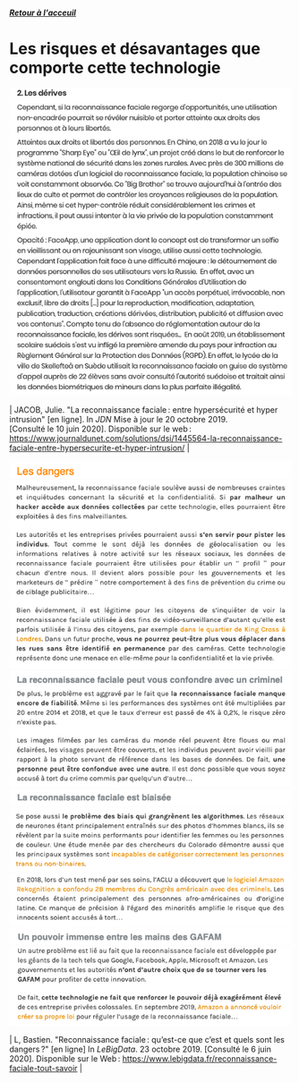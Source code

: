 ##### [Retour à l'acceuil](index.md) 

# Les risques et désavantages que comporte cette technologie 

![Risque de la reconnaissance faciale 2](images/Ri2.png)

| JACOB, Julie. "La reconnaissance faciale : entre hypersécurité et hyper intrusion" [en ligne]. In *JDN* Mise à jour le 20 octobre 2019. [Consulté le 10 juin 2020]. Disponible sur le web : <https://www.journaldunet.com/solutions/dsi/1445564-la-reconnaissance-faciale-entre-hypersecurite-et-hyper-intrusion/> |


![Risque de la reconnaissance faciale 3](images/R1.png)
![Risque de la reconnaissance faciale 3](images/R2.png)
![Risque de la reconnaissance faciale 3](images/R3.png)
![Risque de la reconnaissance faciale 3](images/R4.png)
![Risque de la reconnaissance faciale 3](images/R5.png)
![Risque de la reconnaissance faciale 3](images/R6.png)
![Risque de la reconnaissance faciale 3](images/R7.png)
![Risque de la reconnaissance faciale 3](images/R8.png)

| L, Bastien. "Reconnaissance faciale : qu’est-ce que c’est et quels sont les dangers ?" [en ligne] In *LeBigData*. 23 octobre 2019. [Consulté le 6 juin 2020]. Disponible sur le Web : <https://www.lebigdata.fr/reconnaissance-faciale-tout-savoir> |
